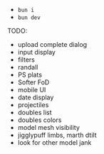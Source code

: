 - `bun i`
- `bun dev`

TODO:

- upload complete dialog
- input display
- filters
- randall
- PS plats
- Softer FoD
- mobile UI
- date display
- projectiles
- doubles list
- doubles colors
- model mesh visibility
- jigglypuff limbs, marth dtilt
- look for other model jank
